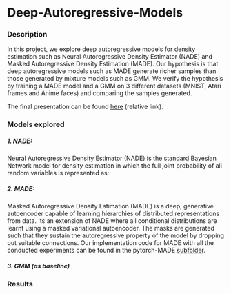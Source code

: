 # Deep-Autoregressive-Models

### Description
In this project, we explore deep autoregressive models for density estimation such as Neural Autoregressive Density Estimator (NADE) and Masked Autoregressive Density Estimation (MADE). Our hypothesis is that deep autoregressive models such as MADE generate richer samples than those generated by mixture models such as GMM. We verify the hypothesis by training a MADE model and a GMM on 3 different datasets (MNIST, Atari frames and Anime faces) and comparing the samples generated. 

The final presentation can be found [here](Project_presentation.pdf) (relative link).

### Models explored
##### 1. NADE:

Neural Autoregressive Density Estimator (NADE) is the standard Bayesian Network model for density estimation in which the full joint probability of all random variables is represented as:


##### 2. MADE:

Masked Autoregressive Density Estimation (MADE) is a deep, generative autoencoder capable of learning hierarchies of distributed representations from data. Its an extension of NADE where all conditional distributions are learnt using a masked variational autoencoder. The masks are generated such that they sustain the autoregressive property of the model by dropping out suitable connections. Our implementation code for MADE with all the conducted experiments can be found in the pytorch-MADE [subfolder](pytorch-MADE).

##### 3. GMM (as baseline)

### Results



